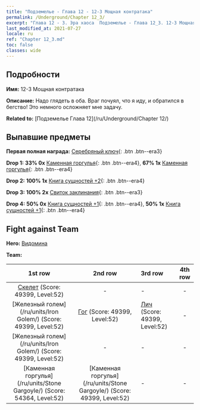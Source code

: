 ```yaml
---
title: "Подземелье - Глава 12 - 12-3 Мощная контратака"
permalink: /Underground/Chapter 12_3/
excerpt: "Глава 12 - 3. Эра хаоса  Подземелье - Глава 12_3. 12-3 Мощная контратака"
last_modified_at: 2021-07-27
locale: ru
ref: "Chapter 12_3.md"
toc: false
classes: wide
---
```


## Подробности

 **Имя:** 12-3 Мощная контратака

 **Описание:** Надо глядеть в оба. Враг почуял, что я иду, и обратился в бегство! Это немного осложняет мне задачу.

 **Related to:** [Подземелье Глава 12](/ru/Underground/Chapter 12/)

## Выпавшие предметы

 **Первая полная награда:** [Серебряный ключ](/ItemsRU/con_693/){: .btn .btn--era3}

 **Drop 1:** **33% 0x** [Каменная горгулья](/ItemsRU/unt_236/){: .btn .btn--era4}, **67% 1x** [Каменная горгулья](/ItemsRU/unt_236/){: .btn .btn--era4}

 **Drop 2:** **100% 1x** [Книга сущностей +2](/ItemsRU/mat_53/){: .btn .btn--era4}

 **Drop 3:** **100% 2x** [Свиток заклинания](/ItemsRU/con_694/){: .btn .btn--era3}

 **Drop 4:** **50% 0x** [Книга сущностей +1](/ItemsRU/mat_46/){: .btn .btn--era4}, **50% 1x** [Книга сущностей +1](/ItemsRU/mat_46/){: .btn .btn--era4}


## Fight against Team
 **Hero:** [Видомина](/ru/heroes/Vidomina/)

 **Team:**


  | 1st row | 2nd row | 3rd row | 4th row |
  |:----:|:----:|:----|:----:|
  | [Скелет](/ru/units/Skeleton/) (Score: 49399, Level:52)  | - | - | - |
  | [Железный голем](/ru/units/Iron Golem/) (Score: 49399, Level:52)  | [Гог](/ru/units/Gog/) (Score: 49399, Level:52)  | [Лич](/ru/units/Lich/) (Score: 49399, Level:52)  | - |
  | [Железный голем](/ru/units/Iron Golem/) (Score: 49399, Level:52)  | - | - | - |
  | [Каменная горгулья](/ru/units/Stone Gargoyle/) (Score: 54364, Level:52)  | [Каменная горгулья](/ru/units/Stone Gargoyle/) (Score: 49399, Level:52)  | - | - |


